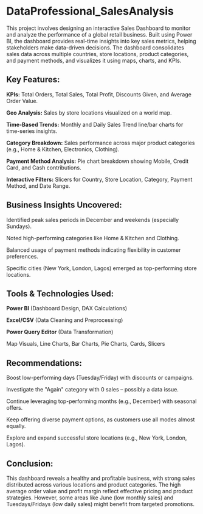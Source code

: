 # DataProfessional_SalesAnalysis
This project involves designing an interactive Sales Dashboard to monitor and analyze the performance of a global retail business. Built using Power BI, the dashboard provides real-time insights into key sales metrics, helping stakeholders make data-driven decisions.
The dashboard consolidates sales data across multiple countries, store locations, product categories, and payment methods, and visualizes it using maps, charts, and KPIs.
## Key Features:
**KPIs:** Total Orders, Total Sales, Total Profit, Discounts Given, and Average Order Value.

**Geo Analysis:** Sales by store locations visualized on a world map.

**Time-Based Trends:** Monthly and Daily Sales Trend line/bar charts for time-series insights.

**Category Breakdown:** Sales performance across major product categories (e.g., Home & Kitchen, Electronics, Clothing).

**Payment Method Analysis:** Pie chart breakdown showing Mobile, Credit Card, and Cash contributions.

**Interactive Filters:** Slicers for Country, Store Location, Category, Payment Method, and Date Range.

## Business Insights Uncovered:
Identified peak sales periods in December and weekends (especially Sundays).

Noted high-performing categories like Home & Kitchen and Clothing.

Balanced usage of payment methods indicating flexibility in customer preferences.

Specific cities (New York, London, Lagos) emerged as top-performing store locations.

## Tools & Technologies Used:
**Power BI** (Dashboard Design, DAX Calculations)

**Excel/CSV** (Data Cleaning and Preprocessing)

**Power Query Editor** (Data Transformation)

Map Visuals, Line Charts, Bar Charts, Pie Charts, Cards, Slicers

## Recommendations:

Boost low-performing days (Tuesday/Friday) with discounts or campaigns.

Investigate the "Again" category with 0 sales – possibly a data issue.

Continue leveraging top-performing months (e.g., December) with seasonal offers.

Keep offering diverse payment options, as customers use all modes almost equally.

Explore and expand successful store locations (e.g., New York, London, Lagos).

## Conclusion:
This dashboard reveals a healthy and profitable business, with strong sales distributed across various locations and product categories. The high average order value and profit margin reflect effective pricing and product strategies. However, some areas like June (low monthly sales) and Tuesdays/Fridays (low daily sales) might benefit from targeted promotions.
